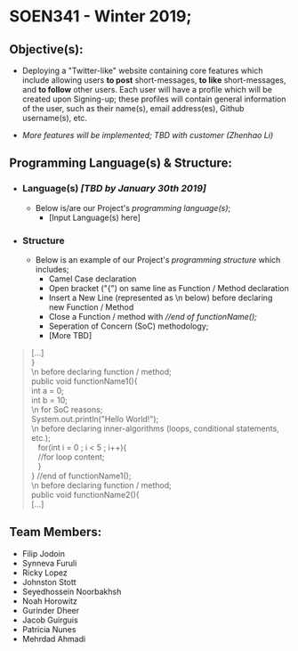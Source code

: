 # SOEN341 - Winter 2019;

## Objective(s):
 - Deploying a "Twitter-like" website containing core features which include allowing users **to post** short-messages, **to like** short-messages, and **to follow** other users. Each user will have a profile which will be created upon Signing-up; these profiles will contain general information of the user, such as their name(s), email address(es), Github username(s), etc. 

 - *More features will be implemented; TBD with customer (Zhenhao Li)*

## Programming Language(s) & Structure:
 -  ### Language(s) *[TBD by January 30th 2019]*
    - Below is/are our Project's *programming language(s)*;
      - [Input Language(s) here]
 
 -  ### Structure
    - Below is an example of our Project's *programming structure* which includes;
      - Camel Case declaration
      - Open bracket ("{") on same line as Function / Method declaration
      - Insert a New Line (represented as \n below) before declaring new Function / Method
      - Close a Function / method with *//end of functionName();*
      - Seperation of Concern (SoC) methodology;
      - [More TBD]
    
 
>  [...]<br/>
>  }<br/>
>  \n before declaring function / method;<br/>
>  public void functionName1(){                
>  int a = 0;<br/>
>  int b = 10;<br/>
>  \n for SoC reasons;<br/>
>  System.out.println("Hello World!");<br/>
>  \n before declaring inner-algorithms (loops, conditional statements, etc.);<br/>
>  &nbsp;&nbsp;&nbsp;for(int i = 0 ; i < 5 ; i++){<br/>
>  &nbsp;&nbsp;&nbsp;//for loop content;<br/>
>  &nbsp;&nbsp;&nbsp;}<br/>
>  }
>  //end of functionName1();<br/>
>  \n before declaring function / method;<br/>
>  public void functionName2(){<br/>
>  [...]<br/>
 

## Team Members:
- Filip Jodoin
- Synneva Furuli
- Ricky Lopez
- Johnston Stott
- Seyedhossein Noorbakhsh
- Noah Horowitz
- Gurinder Dheer
- Jacob Guirguis
- Patricia Nunes
- Mehrdad Ahmadi
